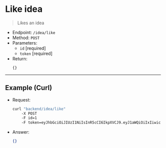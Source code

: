 # Like idea

> Likes an idea

- Endpoint: `/idea/like`
- Method: `POST`
- Parameters:
    - `id` [required]
    - `token` [required]
- Return:
    ```ts
    {}
    ```

---

## Example (Curl)

- Request:
    ```sh
    curl "backend/idea/like" 
        -X POST
        -F id=1
        -F token=eyJhbGciOiJIUzI1NiIsInR5cCI6IkpXVCJ9.eyJ1aWQiOiIxIiwicm9sZSI6ImFkbWluIiwiZXhwIjoiMjAyMi0wMS0wMSAwMDowMDowMCJ9.pXj82eZW-VXjYgIx1L9GrHWn-tcvNg-_mGpEBySaKAg
    ```
- Answer:
    ```json
    {}
    ```